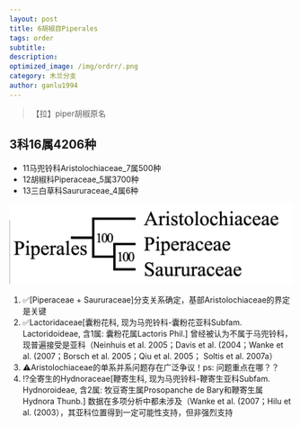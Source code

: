```yaml
---
layout: post
title: 6胡椒目Piperales
tags: order    
subtitle: 
description: 
optimized_image: /img/ordrr/.png
category: 木兰分支
author: ganlu1994  
---
```


> 【拉】piper胡椒原名

## 3科16属4206种

* 11马兜铃科Aristolochiaceae_7属500种
* 12胡椒科Piperaceae_5属3700种
* 13三白草科Saururaceae_4属6种

![](/img/phylo/64-06胡椒目.png)

1. ✅[Piperaceae + Saururaceae]分支关系确定，基部Aristolochiaceae的界定是关键
2. ✅Lactoridaceae[囊粉花科, 现为马兜铃科-囊粉花亚科Subfam. Lactoridoideae, 含1属: 囊粉花属Lactoris Phil.] 曾经被认为不属于马兜铃科，现普遍接受是亚科（Neinhuis et al. 2005；Davis et al. (2004；Wanke et al. (2007；Borsch et al. 2005；Qiu et al. 2005； Soltis et al. 2007a）
3. ⚠️Aristolochiaceae的单系并系问题存在广泛争议！ps: 问题重点在哪？？
4. ⁉️全寄生的Hydnoraceae[鞭寄生科, 现为马兜铃科-鞭寄生亚科Subfam. Hydnoroideae, 含2属: 牧豆寄生属Prosopanche de Bary和鞭寄生属Hydnora Thunb.] 数据在多项分析中都未涉及（Wanke et al. (2007；Hilu et al. (2003），其亚科位置得到一定可能性支持，但非强烈支持